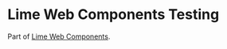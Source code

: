 # Lime Web Components Testing

Part of [Lime Web Components](https://www.npmjs.com/package/@limetech/lime-web-components).
